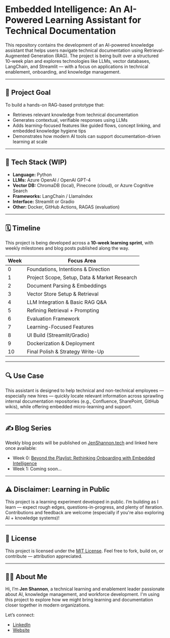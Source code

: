 # Embedded Intelligence: An AI-Powered Learning Assistant for Technical Documentation

This repository contains the development of an AI-powered knowledge assistant that helps users navigate technical documentation using Retrieval-Augmented Generation (RAG). The project is being built over a structured 10-week plan and explores technologies like LLMs, vector databases, LangChain, and Streamlit — with a focus on applications in technical enablement, onboarding, and knowledge management.

---

## 📌 Project Goal

To build a hands-on RAG-based prototype that:

- Retrieves relevant knowledge from technical documentation
- Generates contextual, verifiable responses using LLMs
- Adds learning-focused features like guided flows, concept linking, and embedded knowledge hygiene tips
- Demonstrates how modern AI tools can support documentation-driven learning at scale

---

## 🧱 Tech Stack (WIP)

- **Language:** Python
- **LLMs:** Azure OpenAI / OpenAI GPT-4
- **Vector DB:** ChromaDB (local), Pinecone (cloud), or Azure Cognitive Search
- **Frameworks:** LangChain / LlamaIndex
- **Interface:** Streamlit or Gradio
- **Other:** Docker, GitHub Actions, RAGAS (evaluation)

---

## 🗓️ Timeline

This project is being developed across a **10-week learning sprint**, with weekly milestones and blog posts published along the way.

| Week | Focus Area |
|------|------------|
| 0    | Foundations, Intentions & Direction |
| 1    | Project Scope, Setup, Data & Market Research |
| 2    | Document Parsing & Embeddings |
| 3    | Vector Store Setup & Retrieval |
| 4    | LLM Integration & Basic RAG Q&A |
| 5    | Refining Retrieval + Prompting |
| 6    | Evaluation Framework |
| 7    | Learning-Focused Features |
| 8    | UI Build (Streamlit/Gradio) |
| 9    | Dockerization & Deployment |
| 10   | Final Polish & Strategy Write-Up |

---

## 🔍 Use Case

This assistant is designed to help technical and non-technical employees — especially new hires — quickly locate relevant information across sprawling internal documentation repositories (e.g., Confluence, SharePoint, GitHub wikis), while offering embedded micro-learning and support.

---

## ✍️ Blog Series

Weekly blog posts will be published on [JenShannon.tech](https://www.jenshannon.tech) and linked here once available:

- Week 0: [Beyond the Playlist: Rethinking Onboarding with Embedded Intelligence](https://jenshannon.tech/%f0%9f%94%8d-beyond-the-playlist-rethinking-onboarding-with-embedded-intelligence/)
- Week 1: Coming soon…

---

## ⚠️ Disclaimer: Learning in Public

This project is a learning experiment developed in public. I’m building as I learn — expect rough edges, questions-in-progress, and plenty of iteration. Contributions and feedback are welcome (especially if you're also exploring AI + knowledge systems)!

---

## 📝 License

This project is licensed under the [MIT License](LICENSE). Feel free to fork, build on, or contribute — attribution appreciated.

---

## 🙋‍♀️ About Me

Hi, I’m **Jen Shannon**, a technical learning and enablement leader passionate about AI, knowledge management, and workforce development. I'm using this project to explore how we might bring learning and documentation closer together in modern organizations.

Let’s connect:
- [LinkedIn](https://www.linkedin.com/in/jen-shannon/)
- [Website](https://www.jenshannon.tech)


